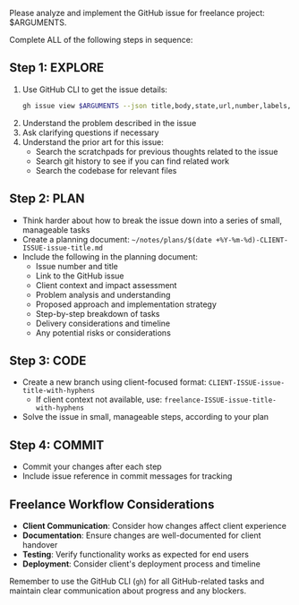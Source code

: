Please analyze and implement the GitHub issue for freelance project: $ARGUMENTS.

Complete ALL of the following steps in sequence:

## Step 1: EXPLORE
1. Use GitHub CLI to get the issue details:
   ```bash
   gh issue view $ARGUMENTS --json title,body,state,url,number,labels,assignees
   ```
2. Understand the problem described in the issue
3. Ask clarifying questions if necessary
4. Understand the prior art for this issue:
   - Search the scratchpads for previous thoughts related to the issue
   - Search git history to see if you can find related work
   - Search the codebase for relevant files

## Step 2: PLAN
- Think harder about how to break the issue down into a series of small, manageable tasks
- Create a planning document: `~/notes/plans/$(date +%Y-%m-%d)-CLIENT-ISSUE-issue-title.md`
- Include the following in the planning document:
  - Issue number and title
  - Link to the GitHub issue
  - Client context and impact assessment
  - Problem analysis and understanding
  - Proposed approach and implementation strategy
  - Step-by-step breakdown of tasks
  - Delivery considerations and timeline
  - Any potential risks or considerations

## Step 3: CODE
- Create a new branch using client-focused format: `CLIENT-ISSUE-issue-title-with-hyphens`
  - If client context not available, use: `freelance-ISSUE-issue-title-with-hyphens`
- Solve the issue in small, manageable steps, according to your plan

## Step 4: COMMIT
- Commit your changes after each step
- Include issue reference in commit messages for tracking

## Freelance Workflow Considerations

- **Client Communication**: Consider how changes affect client experience
- **Documentation**: Ensure changes are well-documented for client handover
- **Testing**: Verify functionality works as expected for end users
- **Deployment**: Consider client's deployment process and timeline

Remember to use the GitHub CLI (`gh`) for all GitHub-related tasks and maintain clear communication about progress and any blockers.